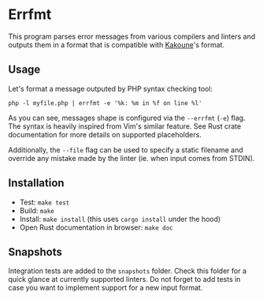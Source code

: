 # Errfmt

This program parses error messages from various compilers and
linters and outputs them in a format that is compatible with
[Kakoune](https://github.com/mawww/kakoune)'s format.

## Usage

Let's format a message outputed by PHP syntax checking tool:

```
php -l myfile.php | errfmt -e '%k: %m in %f on line %l'
```

As you can see, messages shape is configured via the `--errfmt` (`-e`)
flag. The syntax is heavily inspired from Vim's similar feature. See
Rust crate documentation for more details on supported placeholders.

Additionally, the `--file` flag can be used to specify a static filename
and override any mistake made by the linter (ie. when input comes
from STDIN).

## Installation

- Test: `make test`
- Build: `make`
- Install: `make install` (this uses `cargo install` under the hood)
- Open Rust documentation in browser: `make doc`

## Snapshots

Integration tests are added to the `snapshots` folder. Check this folder
for a quick glance at currently supported linters. Do not forget to add
tests in case you want to implement support for a new input format.
